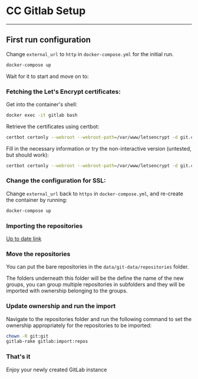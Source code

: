 
# CC Gitlab Setup

---

## First run configuration
Change `external_url` to `http` in `docker-compose.yml` for the initial run.

```bash
docker-compose up
```

Wait for it to start and move on to:

### Fetching the Let's Encrypt certificates:

Get into the container's shell:

```bash
docker exec -it gitlab bash
```

Retrieve the certificates using certbot:

```bash
certbot certonly --webroot --webroot-path=/var/www/letsencrypt -d git.codechem.com
```

Fill in the necessary information or try the non-interactive version (untested, but should work):

```bash
certbot certonly --webroot --webroot-path=/var/www/letsencrypt -d git.codechem.com -n --agree-tos -m someone@mail.com
```


### Change the configuration for SSL:

Change `external_url` back to `https` in `docker-compose.yml`, and re-create the container by running:

```bash
docker-compose up
```

### Importing the repositories
[Up to date link](https://docs.gitlab.com/ce/raketasks/import.html)

### Move the repositories

You can put the bare repositories in the `data/git-data/repositories` folder.

The folders underneath this folder will be the define the name of the new groups, you can group multiple repositories in subfolders and they will be imported with ownership belonging to the groups.

### Update ownership and run the import

Navigate to the repositories folder and run the following command to set the ownership appropriately for the repositories to be imported:

```bash
chown -R git:git
gitlab-rake gitlab:import:repos
```

### That's it

Enjoy your newly created GitLab instance